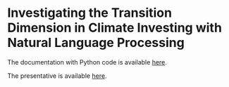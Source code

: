 # Investigating the Transition Dimension in Climate Investing with Natural Language Processing

The documentation with Python code is available [here](https://climateinvestingnlp.readthedocs.io/en/latest/index.html).

The presentative is available [here](https://tlorans.github.io/ClimateInvestingNLP/).

